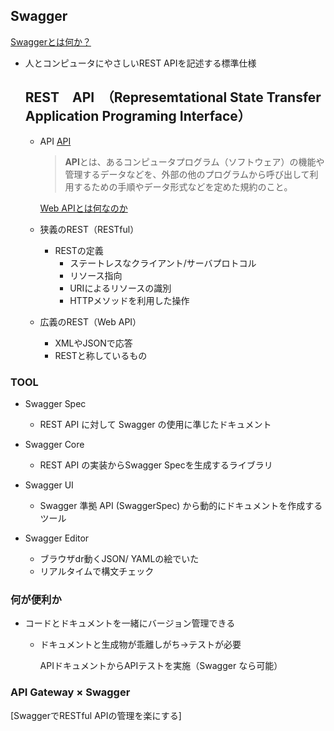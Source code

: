 ## Swagger

[Swaggerとは何か？](https://blog.takuros.net/entry/2015/12/02/082248)

- 人とコンピュータにやさしいREST APIを記述する標準仕様

  ## REST　API　（Represemtational State Transfer Application Programing Interface）

  - API [API](http://e-words.jp/w/API.html)

    > **API**とは、あるコンピュータプログラム（ソフトウェア）の機能や管理するデータなどを、外部の他のプログラムから呼び出して利用するための手順やデータ形式などを定めた規約のこと。  
    
    [Web APIとは何なのか](https://qiita.com/NagaokaKenichi/items/df4c8455ab527aeacf02)

  - 狭義のREST（RESTful）

    - RESTの定義
      - ステートレスなクライアント/サーバプロトコル
      - リソース指向
      - URIによるリソースの識別
      - HTTPメソッドを利用した操作

  - 広義のREST（Web API）

    - XMLやJSONで応答
    - RESTと称しているもの



### TOOL

- Swagger Spec
  - REST API に対して Swagger の使用に準じたドキュメント
- Swagger Core
  - REST API の実装からSwagger Specを生成するライブラリ

- Swagger UI
  - Swagger 準拠 API (SwaggerSpec) から動的にドキュメントを作成するツール
- Swagger Editor
  - ブラウザdr動くJSON/ YAMLの絵でいた
  - リアルタイムで構文チェック



### 何が便利か

- コードとドキュメントを一緒にバージョン管理できる

  - ドキュメントと生成物が乖離しがち->テストが必要

    APIドキュメントからAPIテストを実施（Swagger なら可能）

### API Gateway × Swagger



[SwaggerでRESTful APIの管理を楽にする]
